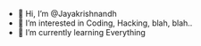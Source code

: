 - 👋 Hi, I’m @Jayakrishnandh
- 👀 I’m interested in Coding, Hacking, blah, blah..
- 🌱 I’m currently learning Everything

<!---
Jayakrishnandh/Jayakrishnandh is a ✨ special ✨ repository because its `README.md` (this file) appears on your GitHub profile.
You can click the Preview link to take a look at your changes.
--->
